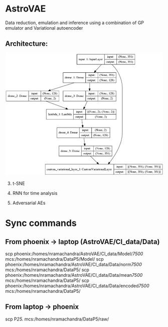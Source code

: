 # AstroVAE
Data reduction, emulation and inference using a combination of GP emulator and Variational autoencoder 

## Architecture: 

![Model](Old/ArchitectureFullAE.png "Full model")

3. t-SNE
4. RNN for time analysis


7. Adversarial AEs


# Sync commands

## From phoenix -> laptop (AstroVAE/Cl_data/Data)
scp phoenix:/homes/nramachandra/AstroVAE/Cl_data/Model/*7500* mcs:/homes/nramachandra/DataP5/Model/
scp phoenix:/homes/nramachandra/AstroVAE/Cl_data/Data/norm*7500* mcs:/homes/nramachandra/DataP5/
scp phoenix:/homes/nramachandra/AstroVAE/Cl_data/Data/mean*7500* mcs:/homes/nramachandra/DataP5/
scp phoenix:/homes/nramachandra/AstroVAE/Cl_data/Data/encoded*7500* mcs:/homes/nramachandra/DataP5/


## From laptop -> phoenix
scp P*25.* mcs:/homes/nramachandra/DataP5/raw/

